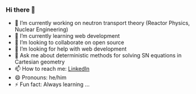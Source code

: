 ### Hi there 👋

- 🔭 I’m currently working on neutron transport theory (Reactor Physics, Nuclear Engineering)
- 🌱 I’m currently learning web development
- 👯 I’m looking to collaborate on open source
- 🤔 I’m looking for help with web development
- 💬 Ask me about deterministic methods for solving SN equations in Cartesian geometry
- 📫 How to reach me: [LinkedIn](https://www.linkedin.com/in/iram-b-rivas-ortiz-596019183/)
- 😄 Pronouns: he/him
- ⚡ Fun fact: Always learning ...
